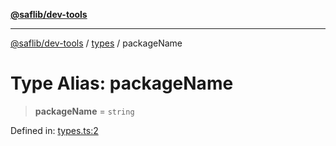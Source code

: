 [**@saflib/dev-tools**](../../index.md)

***

[@saflib/dev-tools](../../index.md) / [types](../index.md) / packageName

# Type Alias: packageName

> **packageName** = `string`

Defined in: [types.ts:2](https://github.com/sderickson/saflib/blob/9837055ca4835f3b32ce9aa0331c39082d5b0c75/dev-tools/types.ts#L2)

